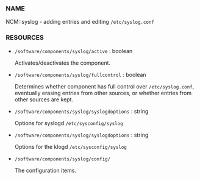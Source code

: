 
### NAME

NCM::syslog - adding entries and editing `/etc/syslog.conf`

### RESOURCES

- `/software/components/syslog/active` : boolean

    Activates/deactivates the component.

- `/software/components/syslog/fullcontrol` : boolean

    Determines whether component has full control over `/etc/syslog.conf`,
    eventually erasing entries from other sources, or whether entries
    from other sources are kept.

- `/software/components/syslog/syslogdoptions` : string

    Options for syslogd `/etc/sysconfig/syslog`

- `/software/components/syslog/syslogdoptions` : string

    Options for the klogd `/etc/sysconfig/syslog`

- `/software/components/syslog/config/`

    The configuration items.
